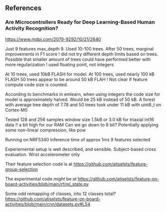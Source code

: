 
## References

### Are Microcontrollers Ready for Deep Learning-Based Human Activity Recognition?
https://www.mdpi.com/2079-9292/10/21/2640

Just 9 features
max_depth 9.
Used 10-100 trees. After 50 trees, marginal improvements in F1 score
! did not try different depth limits based on trees.
Possible that smaller amount of trees could have performed better with more regularization
! used floating point, not integers

At 10 trees, used 10kB FLASH for model.
At 100 trees, used nearly 100 kB FLASH
50 trees appear to be around 50 kB FLAH
! Not clear if feature compute code size is counted.

According to benchmarks in emlearn,
when using integers the code size for model is approximately halved.
Would be 25 kB instead of 50 kB.
A forest with average tree depth of 7.78 and 50 trees took under 11 kB with uint8_t on Cortex-M0

Tested 128 and 256 samples window size
1.5kB or 3.0 kB for triaxial int16 data
!! a bit high for our RAM
Can we go down to 8 bit? Potentially applying some non-linear compression, like pow

Running on NRF5340
Inference time of approx 1ms
9 features selected

Experiemental setup is well described, and sensible.
Subject-based cross evaluation. Wrist accelerometer only

Their feature selection code is at
https://github.com/atiselsts/feature-group-selection

The experimental code _might_ be at
https://github.com/atiselsts/feature-on-board-activities/blob/main/rf/ml_state.py

Some odd remapping of classes, into 12 classes total?
https://github.com/atiselsts/feature-on-board-activities/blob/main/cnn/datasets.py#L54





